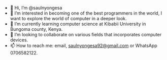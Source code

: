- 👋 Hi, I’m @saulnyongesa
- 👀 I’m interested in becoming one of the best programmers in the world, I want to explore the world of computer in a deeper look.
- 🌱 I’m currently learning computer science at Kibabii University in Bungoma county, Kenya.
- 💞️ I’m looking to collaborate on various fields that incorporates computer devices.
- 📫 How to reach me: email, saulnyongesa92@gmail.com or WhatsApp 0706582122.

<!---
saulnyongesa/saulnyongesa is a ✨ special ✨ repository because its `README.md` (this file) appears on your GitHub profile.
You can click the Preview link to take a look at your changes.
--->
